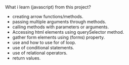 
What i learn (javascript) from this project?

- creating arrow functions/methods.
- passing multiple arguments through methods.
- calling methods with parameters or arguments.
- Accessing html elements using querySelector method.
- gather form elements using (forms) property.
- use and how to use for of loop.
- use of conditional statements.
- use of relational operators.
- return values.